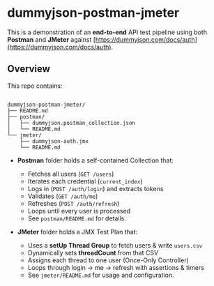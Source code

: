 # dummyjson-postman-jmeter

This is a demonstration of an **end-to-end** API test pipeline using both **Postman** and **JMeter** against [https://dummyjson.com/docs/auth](https://dummyjson.com/docs/auth).

## Overview

This repo contains:

```

dummyjson-postman-jmeter/
├── README.md
├── postman/
│   ├── dummyjson.postman_collection.json
│   └── README.md
└── jmeter/
    ├── dummyjson-auth.jmx
    └── README.md

````

- **Postman** folder holds a self-contained Collection that:
  - Fetches all users (`GET /users`)
  - Iterates each credential (`current_index`)
  - Logs in (`POST /auth/login`) and extracts tokens
  - Validates (`GET /auth/me`)
  - Refreshes (`POST /auth/refresh`)
  - Loops until every user is processed
  - See `postman/README.md` for details.


- **JMeter** folder holds a JMX Test Plan that:
  - Uses a **setUp Thread Group** to fetch users & write `users.csv`
  - Dynamically sets **threadCount** from that CSV
  - Assigns each thread to one user (Once-Only Controller)
  - Loops through login -> me -> refresh with assertions & timers
  - See `jmeter/README.md` for usage and configuration.